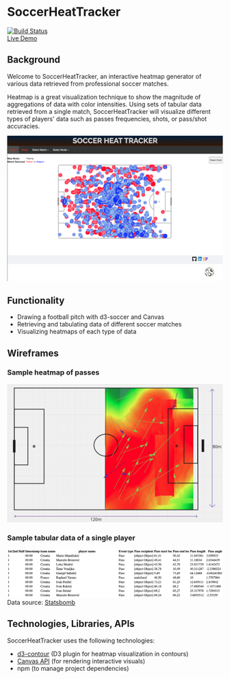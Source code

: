 # SoccerHeatTracker     
[![Build Status](https://app.travis-ci.com/dannyjwpark/SoccerHeatTracker.svg?branch=main)](https://app.travis-ci.com/github/dannyjwpark/SoccerHeatTracker)    
[Live Demo](https://dannyjwpark.github.io/SoccerHeatTracker/#)

## Background
Welcome to SoccerHeatTracker, an interactive heatmap generator of various data retrieved from professional soccer matches.

Heatmap is a great visualization technique to show the magnitude of aggregations of  data with color intensities. Using sets of tabular data retrieved from a single match, SoccerHeatTracker will visualize different types of players' data such as passes frequencies, shots, or pass/shot accuracies.  

![](https://github.com/dannyjwpark/SoccerHeatTracker/blob/main/dist/assets/image/screenshot.png)



## Functionality
- Drawing a football pitch with d3-soccer and Canvas
- Retrieving and tabulating data of different soccer matches
- Visualizing heatmaps of each type of data

## Wireframes
### Sample heatmap of passes
![](https://github.com/dannyjwpark/SoccerHeatTracker/blob/main/dist/assets/image/Wireframe_home.jpg)

### Sample tabular data of a single player
![](https://github.com/dannyjwpark/SoccerHeatTracker/blob/main/dist/assets/image/Wireframe_data.jpg)
Data source: [Statsbomb](https://github.com/statsbomb/open-data/blob/master/doc/Open%20Data%20Matches%20v3.0.0.pdf)

## Technologies, Libraries, APIs
SoccerHeatTracker uses the following technologies:

- [d3-contour](https://github.com/d3/d3-contour) (D3 plugin for heatmap visualization in contours)
- [Canvas API](https://developer.mozilla.org/en-US/docs/Web/API/Canvas_API) (for rendering interactive visuals)
- npm (to manage project dependencies)

